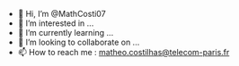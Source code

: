 - 👋 Hi, I’m @MathCosti07
- 👀 I’m interested in ...
- 🌱 I’m currently learning ...
- 💞️ I’m looking to collaborate on ...
- 📫 How to reach me : matheo.costilhas@telecom-paris.fr

<!---
MathCosti07/MathCosti07 is a ✨ special ✨ repository because its `README.md` (this file) appears on your GitHub profile.
You can click the Preview link to take a look at your changes.
--->
